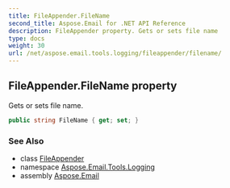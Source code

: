 ```yaml
---
title: FileAppender.FileName
second_title: Aspose.Email for .NET API Reference
description: FileAppender property. Gets or sets file name
type: docs
weight: 30
url: /net/aspose.email.tools.logging/fileappender/filename/
---
```

## FileAppender.FileName property

Gets or sets file name.

```csharp
public string FileName { get; set; }
```

### See Also

* class [FileAppender](../)
* namespace [Aspose.Email.Tools.Logging](../../fileappender/)
* assembly [Aspose.Email](../../../)



